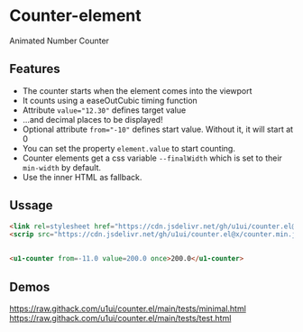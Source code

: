 # Counter-element
Animated Number Counter

## Features
- The counter starts when the element comes into the viewport
- It counts using a easeOutCubic timing function
- Attribute `value="12.30"` defines target value 
- ...and decimal places to be displayed!
- Optional attribute `from="-10"` defines start value. Without it, it will start at 0
- You can set the property `element.value` to start counting.
- Counter elements get a css variable `--finalWidth` which is set to their `min-width` by default.
- Use the inner HTML as fallback.

## Ussage
```html
<link rel=stylesheet href="https://cdn.jsdelivr.net/gh/u1ui/counter.el@x/counter.min.css">
<scrip src="https://cdn.jsdelivr.net/gh/u1ui/counter.el@x/counter.min.js" type=module></script>


<u1-counter from=-11.0 value=200.0 once>200.0</u1-counter>
```

## Demos
https://raw.githack.com/u1ui/counter.el/main/tests/minimal.html  
https://raw.githack.com/u1ui/counter.el/main/tests/test.html  

